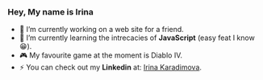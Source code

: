 ### Hey, My name is Irina

- 🔭 I’m currently working on a web site for a friend.
- 🌱 I’m currently learning the intrecacies of **JavaScript** (easy feat I know :grin:).
- :video_game: My favourite game at the moment is Diablo IV.
- ⚡ You can check out my **Linkedin** at: [Irina Karadimova](https://www.linkedin.com/in/irina-karadimova-307a7618a). 
